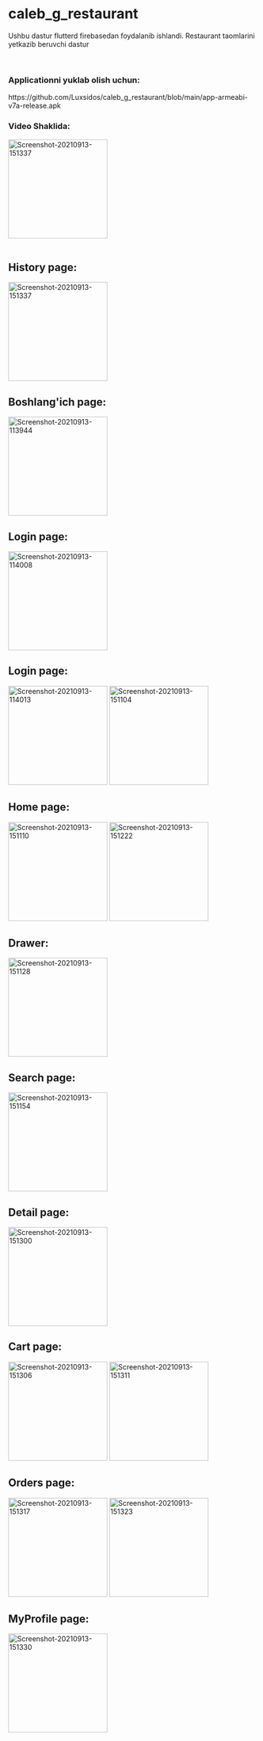 # caleb_g_restaurant
Ushbu dastur flutterd firebasedan foydalanib ishlandi. Restaurant taomlarini yetkazib beruvchi dastur

<br>
<h3> Applicationni yuklab olish uchun: </h3>
https://github.com/Luxsidos/caleb_g_restaurant/blob/main/app-armeabi-v7a-release.apk
<br>
<h3> Video Shaklida: </h3>

<a href="https://user-images.githubusercontent.com/85457481/133080714-e430c54e-6f79-46f5-9a8c-8ff725081122.gif"><img src="https://user-images.githubusercontent.com/85457481/133080714-e430c54e-6f79-46f5-9a8c-8ff725081122.gif" alt="Screenshot-20210913-151337" width="200" border="0"></a>
<br>
<br>
<h2> History page: </h2>
<a href="https://ibb.co/ZgHGWyL"><img src="https://i.ibb.co/Jpxm5XB/Screenshot-20210913-151337.jpg" alt="Screenshot-20210913-151337" width="200" border="0"></a>
<h2> Boshlang'ich page: </h2>
<a href="https://ibb.co/6R8vTpM"><img src="https://i.ibb.co/VWxHzh1/Screenshot-20210913-113944.jpg" alt="Screenshot-20210913-113944" width="200" border="0"></a>
<h2> Login page: </h2>
<a href="https://ibb.co/Z6Xcc4Z"><img src="https://i.ibb.co/Y7Qffnr/Screenshot-20210913-114008.jpg" alt="Screenshot-20210913-114008" width="200" border="0"></a>
<h2> Login page: </h2>
<a href="https://ibb.co/b5Jxc6y"><img src="https://i.ibb.co/HTd05KM/Screenshot-20210913-114013.jpg" alt="Screenshot-20210913-114013" width="200" border="0"></a>
<a href="https://ibb.co/bvW3rq4"><img src="https://i.ibb.co/M12hRWz/Screenshot-20210913-151104.jpg" alt="Screenshot-20210913-151104" width="200" border="0"></a>
<h2> Home page: </h2>
<a href="https://ibb.co/3Nvt03B"><img src="https://i.ibb.co/7WQ7Gf2/Screenshot-20210913-151110.jpg" alt="Screenshot-20210913-151110" width="200" border="0"></a>
<a href="https://ibb.co/1GvDzQ7"><img src="https://i.ibb.co/Kx0MKhb/Screenshot-20210913-151222.jpg" alt="Screenshot-20210913-151222" width="200" border="0"></a>
<h2> Drawer: </h2>
<a href="https://ibb.co/887zVch"><img src="https://i.ibb.co/7y1gF49/Screenshot-20210913-151128.jpg" alt="Screenshot-20210913-151128" width="200" border="0"></a>
<h2> Search page: </h2>
<a href="https://ibb.co/tPGbFnH"><img src="https://i.ibb.co/5x05wC1/Screenshot-20210913-151154.jpg" alt="Screenshot-20210913-151154" width="200" border="0"></a>
<h2> Detail page: </h2>
<a href="https://ibb.co/5s8YyY0"><img src="https://i.ibb.co/Zc8HPHj/Screenshot-20210913-151300.jpg" alt="Screenshot-20210913-151300" width="200" border="0"></a>
<h2> Cart page: </h2>
<a href="https://ibb.co/5xS1dcL"><img src="https://i.ibb.co/sJNgh3q/Screenshot-20210913-151306.jpg" alt="Screenshot-20210913-151306" width="200" border="0"></a>
<a href="https://ibb.co/B64xfb7"><img src="https://i.ibb.co/FYsMh2f/Screenshot-20210913-151311.jpg" alt="Screenshot-20210913-151311" width="200" border="0"></a>
<h2> Orders page: </h2>
<a href="https://ibb.co/KXnf4R2"><img src="https://i.ibb.co/L8Kcjbx/Screenshot-20210913-151317.jpg" alt="Screenshot-20210913-151317" width="200" border="0"></a>
<a href="https://ibb.co/8NWk5BN"><img src="https://i.ibb.co/zQydR5Q/Screenshot-20210913-151323.jpg" alt="Screenshot-20210913-151323" width="200" border="0"></a>
<h2> MyProfile page: </h2>
<a href="https://ibb.co/wCrW0bM"><img src="https://i.ibb.co/TRq8vnm/Screenshot-20210913-151330.jpg" alt="Screenshot-20210913-151330" width="200" border="0"></a>
<br>

